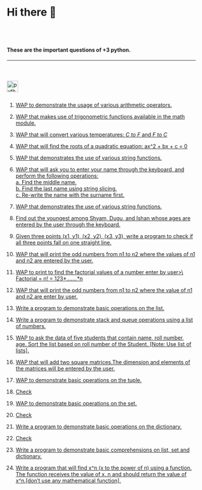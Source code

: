 # Hi there 👋
<br clear="both">

#

<h4 align="left">These are the important questions of +3 python.</h4>
<hr>

<br>

###


###

<div align="left">
  <img src="https://cdn.jsdelivr.net/gh/devicons/devicon/icons/python/python-original.svg" height="30" alt="python logo"  />
  <img width="12" />
</div> 

###
1. [WAP to demonstrate the usage of various arithmetic operators.](/program/py/py1.py)

2. [WAP that makes use of trigonometric functions available in the math module.](/program/py/py2.py)

3. [WAP that will convert various temperatures: *C to F* and *F to C*](/program/py/py3.py)

4. [WAP that will find the roots of a quadratic equation: ax^2 + bx + c = 0](/program/py/py4.py)

5. [WAP that demonstrates the use of various string functions.](/program/py/py5.py)

6. [WAP that will ask you to enter your name through the keyboard, and perform the following operations: <br> a. Find the middle name. <br> b. Find the last name using string slicing. <br> c. Re-write the name with the surname first.](/program/py/py6.py)

7. [WAP that demonstrates the use of various string functions.](/program/py/py7.py)

8. [Find out the youngest among Shyam, Dugu, and Ishan whose ages are entered by the user through the keyboard.](/program/py/py8.py)

9. [Given three points (x1, y1), (x2, y2), (x3, y3), write a program to check if all three points fall on one straight line.](/program/py9.py)

10. [WAP that will print the odd numbers from n1 to n2 where the values of n1 and n2 are entered by the user.](/program/py10.py)
11. [WAP to print to find the factorial values of a number enter by user>\ Factorial = n! = 1*2*3*.......*n](/program/py11.py)
12. [ WAP that will print the odd numbers from n1 to n2 where the value of n1 and n2 are enter by user.](/program/py12.py)
13. [ Write a program to demonstrate basic operations on the list.](/program/py13.py)
14. [Write a program to demonstrate stack and queue operations using a list of numbers.](/program/py14.py)
15. [WAP to ask the data of five students that contain name, roll number, age. Sort the list based on roll number of the Student. [Note: Use list of lists].](/program/py15.py)
16. [WAP that will add two square matrices.The dimension and elements of the matrices will be entered by the user.](/program/py16.py)
17. [WAP to demonstrate basic operations on the tuple.](/program/py17.py)
18. [Check](/program/py18.py)
19. [WAP to demonstrate basic operations on the set.](/program/py19.py)
20. [Check](/program/py20.py)
21. [Write a program to demonstrate basic operations on the dictionary.](/program/py21.py)
22. [Check](/program/py22.py)
23. [Write a program to demonstrate basic comprehensions on list, set and dictionary.](/program/py23.py)
24. [Write a program that will find x^n (x to the power of n) using a function. The function receives the value of x, n and should return the value of x^n.[don’t use any mathematical function].](/program/py24.py)
